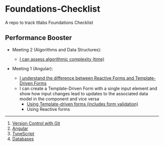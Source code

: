 # Foundations-Checklist
A repo to track ttlabs Foundations Checklist

## Performance Booster  
- Meeting 2 (Algorithms and Data Structures):  
    - [I can assess algorithmic complexity (time)](https://github.com/maryjonah-turntabl/Foundations-Checklist/tree/main/algorithms_and_data_structures/algorithm_complexity)


- Meeting 1 (Angular):  
    - [I understand the difference between Reactive Forms and Template-Driven Forms](https://docs.google.com/presentation/d/1QuPzve_DjtqonZyK7E3vfJOSWkWuT94YOLwia7Cm8DM/edit?usp=sharing)
    - I can create a Template-Driven Form with a single input element and show how input changes lead to updates to the associated data model in the component and vice versa
        - [Using Template-driven forms (includes form validation)](https://github.com/maryjonah-turntabl/Foundations-Checklist/tree/main/performance_booster/angular/tdf)
        - Using Reactive forms

<hr/>   


1. [Version Control with Git](https://github.com/maryjonah-turntabl/Foundations-Checklist/tree/main/git)  
2. [Angular](https://github.com/maryjonah-turntabl/Foundations-Checklist/tree/main/angular)  
3. [TypeScript](https://github.com/maryjonah-turntabl/Foundations-Checklist/tree/main/typescript)  
4. [Databases](https://github.com/maryjonah-turntabl/Foundations-Checklist/tree/main/databases)    
  
